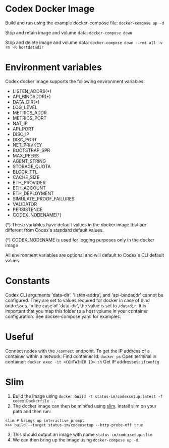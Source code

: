 # Codex Docker Image

Build and run using the example docker-compose file:
`docker-compose up -d`

Stop and retain image and volume data:
`docker-compose down`

Stop and delete image and volume data:
`docker-compose down --rmi all -v`
`rm -R hostdatadir`

# Environment variables
Codex docker image supports the following environment variables:
- LISTEN_ADDRS(*)
- API_BINDADDR(*)
- DATA_DIR(*)
- LOG_LEVEL
- METRICS_ADDR
- METRICS_PORT
- NAT_IP
- API_PORT
- DISC_IP
- DISC_PORT
- NET_PRIVKEY
- BOOTSTRAP_SPR
- MAX_PEERS
- AGENT_STRING
- STORAGE_QUOTA
- BLOCK_TTL
- CACHE_SIZE
- ETH_PROVIDER
- ETH_ACCOUNT
- ETH_DEPLOYMENT
- SIMULATE_PROOF_FAILURES
- VALIDATOR
- PERSISTENCE
- CODEX_NODENAME(†)

(*) These variables have default values in the docker image that are different from Codex's standard default values.

(†) CODEX_NODENAME is used for logging purposes only in the docker image

All environment variables are optional and will default to Codex's CLI default values.

# Constants
Codex CLI arguments 'data-dir', 'listen-addrs', and 'api-bindaddr' cannot be configured. They are set to values required for docker in case of bind addresses. In the case of 'data-dir', the value is set to `/datadir`. It is important that you map this folder to a host volume in your container configuration. See docker-compose.yaml for examples.

# Useful
Connect nodes with the `/connect` endpoint.
To get the IP address of a container within a network:
Find container Id: `docker ps`
Open terminal in container: `docker exec -it <CONTAINER ID> sh`
Get IP addresses: `ifconfig`

# Slim
1. Build the image using `docker build -t status-im/codexsetup:latest -f codex.Dockerfile ..`
2. The docker image can then be minifed using [slim](https://github.com/slimtoolkit/slim). Install slim on your path and then run:
```shell
slim # brings up interactive prompt
>>> build --target status-im/codexsetup --http-probe-off true
```
3. This should output an image with name `status-im/codexsetup.slim`
4. We can then bring up the image using `docker-compose up -d`.
